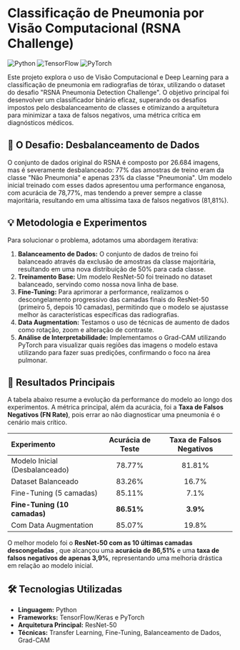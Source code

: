 # Classificação de Pneumonia por Visão Computacional (RSNA Challenge)

![Python](https://img.shields.io/badge/Python-3776AB?style=for-the-badge&logo=python&logoColor=white)
![TensorFlow](https://img.shields.io/badge/TensorFlow-%23FF6F00.svg?style=for-the-badge&logo=TensorFlow&logoColor=white)
![PyTorch](https://img.shields.io/badge/PyTorch-%23EE4C2C.svg?style=for-the-badge&logo=PyTorch&logoColor=white)

Este projeto explora o uso de Visão Computacional e Deep Learning para a classificação de pneumonia em radiografias de tórax, utilizando o dataset do desafio "RSNA Pneumonia Detection Challenge". O objetivo principal foi desenvolver um classificador binário eficaz, superando os desafios impostos pelo desbalanceamento de classes  e otimizando a arquitetura para minimizar a taxa de falsos negativos, uma métrica crítica em diagnósticos médicos.

## 🎯 O Desafio: Desbalanceamento de Dados

O conjunto de dados original do RSNA é composto por 26.684 imagens, mas é severamente desbalanceado: 77% das amostras de treino eram da classe "Não Pneumonia" e apenas 23% da classe "Pneumonia". Um modelo inicial treinado com esses dados apresentou uma performance enganosa, com acurácia de 78,77%, mas tendendo a prever sempre a classe majoritária, resultando em uma altíssima taxa de falsos negativos (81,81%).

## 💡 Metodologia e Experimentos

Para solucionar o problema, adotamos uma abordagem iterativa:

1.  **Balanceamento de Dados:** O conjunto de dados de treino foi balanceado através da exclusão de amostras da classe majoritária, resultando em uma nova distribuição de 50% para cada classe.
2.  **Treinamento Base:** Um modelo ResNet-50 foi treinado no dataset balanceado, servindo como nossa nova linha de base.
3.  **Fine-Tuning:** Para aprimorar a performance, realizamos o descongelamento progressivo das camadas finais do ResNet-50 (primeiro 5, depois 10 camadas), permitindo que o modelo se ajustasse melhor às características específicas das radiografias.
4.  **Data Augmentation:** Testamos o uso de técnicas de aumento de dados como rotação, zoom e alteração de contraste.
5.  **Análise de Interpretabilidade:** Implementamos o Grad-CAM utilizando PyTorch para visualizar quais regiões das imagens o modelo estava utilizando para fazer suas predições, confirmando o foco na área pulmonar.

## 🚀 Resultados Principais

A tabela abaixo resume a evolução da performance do modelo ao longo dos experimentos. A métrica principal, além da acurácia, foi a **Taxa de Falsos Negativos (FN Rate)**, pois errar ao não diagnosticar uma pneumonia é o cenário mais crítico.

| Experimento | Acurácia de Teste | Taxa de Falsos Negativos |
| :--- | :---: | :---: |
| Modelo Inicial (Desbalanceado) | 78.77% | 81.81% |
| Dataset Balanceado | 83.26% | 16.7% |
| Fine-Tuning (5 camadas) | 85.11% | 7.1% |
| **Fine-Tuning (10 camadas)** | **86.51%** | **3.9%** |
| Com Data Augmentation | 85.07% | 19.8% |

O melhor modelo foi o **ResNet-50 com as 10 últimas camadas descongeladas** , que alcançou uma **acurácia de 86,51%** e uma **taxa de falsos negativos de apenas 3,9%**, representando uma melhoria drástica em relação ao modelo inicial.

## 🛠️ Tecnologias Utilizadas

* **Linguagem:** Python
* **Frameworks:** TensorFlow/Keras e PyTorch
* **Arquitetura Principal:** ResNet-50
* **Técnicas:** Transfer Learning, Fine-Tuning, Balanceamento de Dados, Grad-CAM
